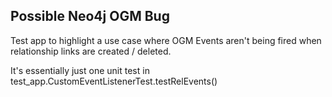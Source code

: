 ## Possible Neo4j OGM Bug

Test app to highlight a use case where OGM Events aren't being fired when relationship links are created / deleted.

It's essentially just one unit test in test_app.CustomEventListenerTest.testRelEvents()
